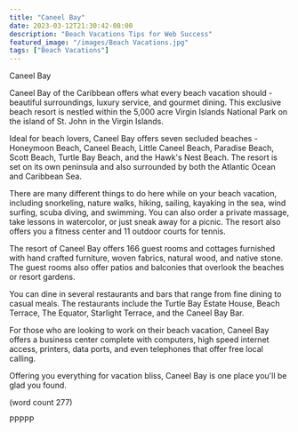```yaml
---
title: "Caneel Bay"
date: 2023-03-12T21:30:42-08:00
description: "Beach Vacations Tips for Web Success"
featured_image: "/images/Beach Vacations.jpg"
tags: ["Beach Vacations"]
---
```


Caneel Bay

Caneel Bay of the Caribbean offers what every beach
vacation should - beautiful surroundings, luxury
service, and gourmet dining.  This exclusive beach
resort is nestled within the 5,000 acre Virgin 
Islands National Park on the island of St. John in
the Virgin Islands.

Ideal for beach lovers, Caneel Bay offers seven
secluded beaches - Honeymoon Beach, Caneel Beach, 
Little Caneel Beach, Paradise Beach, Scott Beach,
Turtle Bay Beach, and the Hawk's Nest Beach.  The
resort is set on its own peninsula and also surrounded
by both the Atlantic Ocean and Caribbean Sea.

There are many different things to do here while on
your beach vacation, including snorkeling, nature
walks, hiking, sailing, kayaking in the sea, wind
surfing, scuba diving, and swimming.  You can also
order a private massage, take lessons in watercolor,
or just sneak away for a picnic.  The resort also 
offers you a fitness center and 11 outdoor courts
for tennis.

The resort of Caneel Bay offers 166 guest rooms and
cottages furnished with hand crafted furniture, 
woven fabrics, natural wood, and native stone.  The
guest rooms also offer patios and balconies that
overlook the beaches or resort gardens.  

You can dine in several restaurants and bars that
range from fine dining to casual meals.  The 
restaurants include the Turtle Bay Estate House,
Beach Terrace, The Equator, Starlight Terrace, and
the Caneel Bay Bar.

For those who are looking to work on their beach
vacation, Caneel Bay offers a business center 
complete with computers, high speed internet access,
printers, data ports, and even telephones that 
offer free local calling.

Offering you everything for vacation bliss, Caneel
Bay is one place you'll be glad you found.  

(word count 277)

PPPPP

